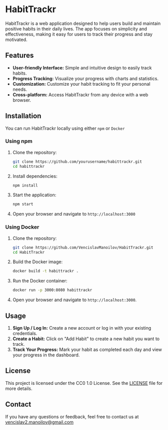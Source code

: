 # HabitTrackr

HabitTrackr is a web application designed to help users build and maintain positive habits in their daily lives. The app focuses on simplicity and effectiveness, making it easy for users to track their progress and stay motivated.

## Features

- **User-friendly Interface:** Simple and intuitive design to easily track habits.
- **Progress Tracking:** Visualize your progress with charts and statistics.
- **Customization:** Customize your habit tracking to fit your personal needs.
- **Cross-platform:** Access HabitTrackr from any device with a web browser.

## Installation

You can run HabitTrackr locally using either `npm` or `Docker`

### Using npm

1. Clone the repository:
    ```bash
    git clone https://github.com/yourusername/habittrackr.git
    cd habittrackr
    ```

2. Install dependencies:
    ```bash
    npm install
    ```

3. Start the application:
    ```bash
    npm start
    ```

4. Open your browser and navigate to `http://localhost:3000`

### Using Docker

1. Clone the repository:
    ```bash
    git clone https://github.com/VencislavManoilov/HabitTrackr.git
    cd HabitTrackr
    ```

2. Build the Docker image:
    ```bash
    docker build -t habittrackr .
    ```

3. Run the Docker container:
    ```bash
    docker run -p 3000:8080 habittrackr
    ```

4. Open your browser and navigate to `http://localhost:3000`.

## Usage

1. **Sign Up / Log In:** Create a new account or log in with your existing credentials.
2. **Create a Habit:** Click on "Add Habit" to create a new habit you want to track.
3. **Track Your Progress:** Mark your habit as completed each day and view your progress in the dashboard.

## License

This project is licensed under the CC0 1.0 License. See the [LICENSE](LICENSE) file for more details.

## Contact

If you have any questions or feedback, feel free to contact us at vencislav2.manoilov@gmail.com
